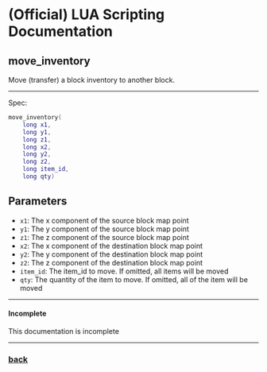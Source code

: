 
# (Official) LUA Scripting Documentation

## move_inventory

Move (transfer) a block inventory to another block.

___

Spec:

```lua
move_inventory(
	long x1,
	long y1,
	long z1,
	long x2,
	long y2,
	long z2,
	long item_id,
	long qty)
```

## Parameters

- `x1`: The x component of the source block map point
- `y1`: The y component of the source block map point
- `z1`: The z component of the source block map point
- `x2`: The x component of the destination block map point
- `y2`: The y component of the destination block map point
- `z2`: The z component of the destination block map point
- `item_id`: The item_id to move. If omitted, all items will be moved
- `qty`: The quantity of the item to move. If omitted, all of the item will be moved

___

#### Incomplete

This documentation is incomplete

___

### [back](../inventory)
